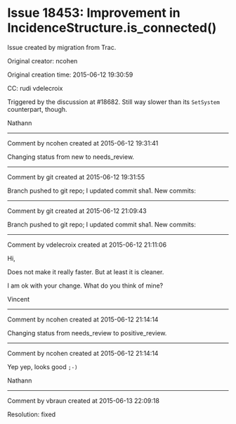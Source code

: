 # Issue 18453: Improvement in IncidenceStructure.is_connected()

Issue created by migration from Trac.

Original creator: ncohen

Original creation time: 2015-06-12 19:30:59

CC:  rudi vdelecroix

Triggered by the discussion at #18682. Still way slower than its `SetSystem` counterpart, though.

Nathann


---

Comment by ncohen created at 2015-06-12 19:31:41

Changing status from new to needs_review.


---

Comment by git created at 2015-06-12 19:31:55

Branch pushed to git repo; I updated commit sha1. New commits:


---

Comment by git created at 2015-06-12 21:09:43

Branch pushed to git repo; I updated commit sha1. New commits:


---

Comment by vdelecroix created at 2015-06-12 21:11:06

Hi,

Does not make it really faster. But at least it is cleaner.

I am ok with your change. What do you think of mine?

Vincent


---

Comment by ncohen created at 2015-06-12 21:14:14

Changing status from needs_review to positive_review.


---

Comment by ncohen created at 2015-06-12 21:14:14

Yep yep, looks good `;-)`

Nathann


---

Comment by vbraun created at 2015-06-13 22:09:18

Resolution: fixed
